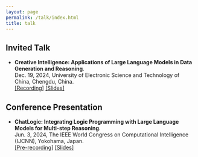```yaml
---
layout: page
permalink: /talk/index.html
title: talk
---
```


## Invited Talk

- **Creative Intelligence: Applications of Large Language Models in Data Generation and Reasoning**.<br>
Dec. 19, 2024, University of Electronic Science and Technology of China, Chengdu, China.<br>  [[Recording]](https://www.bilibili.com/video/BV1hRk6Y2EAm/?spm_id_from=333.1387.homepage.video_card.click) [[Slides]](file/Talk/UESTC_Talk_Dec_19__2024.pdf)



## Conference Presentation

- **ChatLogic: Integrating Logic Programming with Large Language Models for Multi-step Reasoning**.<br>
Jun. 3, 2024, The IEEE World Congress on Computational Intelligence (IJCNN), Yokohama, Japan.<br> [[Pre-recording]](https://www.bilibili.com/video/BV19z42127GY/?spm_id_from=333.1387.upload.video_card.click&vd_source=a6ba568092f18e40c35d199a6981f8dc) [[Slides]](/file/Paper/ChatLogic.pdf)